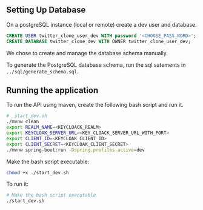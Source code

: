 ## Setting Up Database

On a postgreSQL instance (local or remote) create a dev user and database.

```sql
CREATE USER twitter_clone_user_dev WITH password '<CHOOSE_PASS_WORD>';
CREATE DATABASE twitter_clone_dev WITH OWNER twitter_clone_user_dev;
```

We chose to create and manage the database schema manually.

To generate the PostgreSQL database schema, run the sql satements in `../sql/generate_schema.sql`.



## Running the application

To run the API using maven, create the following bash script and run it.
```bash
#  start_dev.sh
./mvnw clean
export REALM_NAME=<KEYCLOACK_REALM>
export KEYCLOAK_SERVER_URL=<KEY_CLOACK_SERVER_URL_WITH_PORT>
export CLIENT_ID=<KEYCLOAK_CLIENT_ID>
export CLIENT_SECRET=<KEYCLOAK_CLIENT_SECRET>
./mvnw spring-boot:run -Dspring.profiles.active=dev
```

Make the bash script executable:
```bash
chmod +x ./start_dev.sh
```

To run it:
```bash
# Make the bash script executable
./start_dev.sh
```


